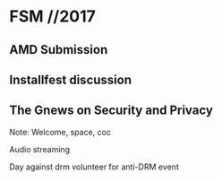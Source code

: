 # FSM //2017

## AMD Submission

## Installfest discussion

## The Gnews on Security and Privacy

Note:
Welcome, space, coc

Audio streaming

Day against drm volunteer for anti-DRM event


